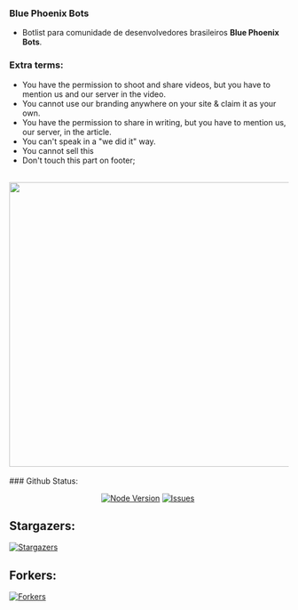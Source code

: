 ### Blue Phoenix Bots
- Botlist para comunidade de desenvolvedores brasileiros **Blue Phoenix Bots**.
### Extra terms:
- You have the permission to shoot and share videos, but you have to mention us and our server in the video.
- You cannot use our branding anywhere on your site & claim it as your own.
- You have the permission to share in writing, but you have to mention us, our server, in the article.
- You can't speak in a "we did it" way.
- You cannot sell this
- Don't touch this part on footer;
<br>
<img width="512" src="/assets/bdd_footer.png"><br><br>
### Github Status:
<p align="center">
<a href="https://nodejs.org/en/download/"><img src="https://img.shields.io/badge/Node.JS-43853D.svg?style=for-the-badge&amp;logo=node.js&amp;logoColor=white" alt="Node Version"></a> <a href="https://github.com/botsddiscord/botsdediscord/issues"><img src="https://img.shields.io/github/issues/botsddiscord/botsdediscord?style=for-the-badge&amp;color=green" alt="Issues"></a> <a href="https://github.com/botsddiscord/botsdediscord/pulls"><img src="https://img.shields.io/github/issues-pr/botsddiscord/botsdediscord?style=for-the-badge&amp;color=green" alt=""></a>
<h2 id="-stargazers-">Stargazers:</h2>
<p><a href="https://github.com/botsddiscord/botsdediscord/stargazers"><img src="https://reporoster.com/stars/botsddiscord/botsdediscord" alt="Stargazers"></a></p>
<h2 id="-forkers-">Forkers:</h2>
<p><a href="https://github.com/botsddiscord/botsdediscord/network/members"><img src="https://reporoster.com/forks/botsddiscord/botsdediscord" alt="Forkers"></a></p>
</p>